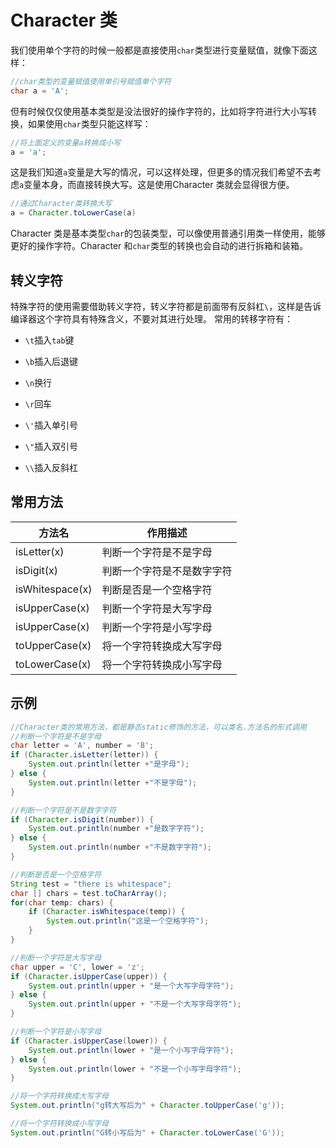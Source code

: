 # Character 类

我们使用单个字符的时候一般都是直接使用`char`类型进行变量赋值，就像下面这样：
``` java
//char类型的变量赋值使用单引号赋值单个字符
char a = 'A';
```
但有时候仅仅使用基本类型是没法很好的操作字符的，比如将字符进行大小写转换，如果使用`char`类型只能这样写：
``` java
//将上面定义的变量a转换成小写
a = 'a';
```
这是我们知道`a`变量是大写的情况，可以这样处理，但更多的情况我们希望不去考虑`a`变量本身，而直接转换大写。这是使用Character 类就会显得很方便。
``` java
//通过Character类转换大写
a = Character.toLowerCase(a)
```
Character 类是基本类型`char`的包装类型，可以像使用普通引用类一样使用，能够更好的操作字符。Character 和`char`类型的转换也会自动的进行拆箱和装箱。

## 转义字符

特殊字符的使用需要借助转义字符，转义字符都是前面带有反斜杠`\`，这样是告诉编译器这个字符具有特殊含义，不要对其进行处理。
常用的转移字符有：

+ `\t`插入`tab`键

+ `\b`插入后退键

+ `\n`换行

+ `\r`回车

+ `\'`插入单引号

+ `\"`插入双引号

+ `\\`插入反斜杠

## 常用方法

|方法名  |  作用描述|
|---| ---|
| isLetter(x) | 判断一个字符是不是字母 |
| isDigit(x) | 判断一个字符是不是数字字符 | 
| isWhitespace(x) | 判断是否是一个空格字符 |
| isUpperCase(x) | 判断一个字符是大写字母 |
| isUpperCase(x) | 判断一个字符是小写字母 |
| toUpperCase(x) | 将一个字符转换成大写字母 |
| toLowerCase(x) | 将一个字符转换成小写字母 |

## 示例

``` java
//Character类的常用方法，都是静态static修饰的方法，可以类名.方法名的形式调用
//判断一个字符是不是字母
char letter = 'A', number = '8';
if (Character.isLetter(letter)) {
    System.out.println(letter +"是字母");
} else {
    System.out.println(letter +"不是字母");
}

//判断一个字符是不是数字字符
if (Character.isDigit(number)) {
    System.out.println(number +"是数字字符");
} else {
    System.out.println(number +"不是数字字符");
}

//判断是否是一个空格字符
String test = "there is whitespace";
char [] chars = test.toCharArray();
for(char temp: chars) {
    if (Character.isWhitespace(temp)) {
        System.out.println("这是一个空格字符");
    }
}

//判断一个字符是大写字母
char upper = 'C', lower = 'z';
if (Character.isUpperCase(upper)) {
    System.out.println(upper + "是一个大写字母字符");
} else {
    System.out.println(upper + "不是一个大写字母字符");
}

//判断一个字符是小写字母
if (Character.isUpperCase(lower)) {
    System.out.println(lower + "是一个小写字母字符");
} else {
    System.out.println(lower + "不是一个小写字母字符");
}

//将一个字符转换成大写字母
System.out.println("g转大写后为" + Character.toUpperCase('g'));

//将一个字符转换成小写字母
System.out.println("G转小写后为" + Character.toLowerCase('G'));
```
